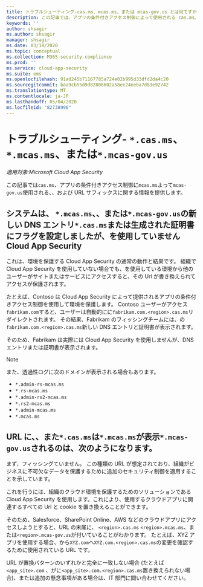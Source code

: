 ```yaml
---
title: トラブルシューティング-cas.ms、mcas.ms、または mcas-gov.us とは何ですか?
description: この記事では、アプリの条件付きアクセス制御によって使用される cas.ms、mcas.ms、または mcas-gov.us の URL サフィックスに関する情報を提供します。
keywords: ''
author: shsagir
ms.author: shsagir
manager: shsagir
ms.date: 03/18/2020
ms.topic: conceptual
ms.collection: M365-security-compliance
ms.prod: ''
ms.service: cloud-app-security
ms.suite: ems
ms.openlocfilehash: 91ad245b71167785a724e02b995d33dfd2da4c20
ms.sourcegitcommit: baa9cb55d9d82808602a58ee24eeba7d83e92742
ms.translationtype: MT
ms.contentlocale: ja-JP
ms.lasthandoff: 05/04/2020
ms.locfileid: "82738996"
---
```

# <a name="troubleshooting---what-is-casms-mcasms-or-mcas-govus"></a>トラブルシューティング- `*.cas.ms`、 `*.mcas.ms`、または`*.mcas-gov.us`

*適用対象:Microsoft Cloud App Security*

この記事では`cas.ms`、アプリの条件付きアクセス制御に`mcas.ms`よって`mcas-gov.us`使用される、、および URL サフィックスに関する情報を提供します。

## <a name="our-system-flagged-a-new-dns-entry-or-generated-certificate-for-casms-mcasms-or-mcas-govus-but-we-dont-use-cloud-app-security"></a>システムは、 `*.mcas.ms`、、または`*.mcas-gov.us`の新しい DNS エントリ`*.cas.ms`または生成された証明書にフラグを設定しましたが、を使用していません Cloud App Security

これは、環境を保護する Cloud App Security の通常の動作と結果です。 組織で Cloud App Security を使用していない場合でも、を使用している環境から他のユーザーがサイトまたはサービスにアクセスすると、その Url が書き換えられてアクセスが保護されます。

たとえば、Contoso は Cloud App Security によって提供されるアプリの条件付きアクセス制御を使用して環境を保護します。 Contoso ユーザーがアクセス`fabrikam.com`すると、ユーザーは自動的にに`fabrikam.com.<region>.cas.ms`リダイレクトされます。 その結果、Fabrikam のフィッシングチームには、の`fabrikam.com.<region>.cas.ms`新しい DNS エントリと証明書が表示されます。

そのため、Fabrikam は実際には Cloud App Security を使用しませんが、DNS エントリまたは証明書が表示されます。

> [!NOTE]
> また、透過性ログに次のドメインが表示される場合もあります。
>
> - `*.admin-rs-mcas.ms`
> - `*.rs-mcas.ms`
> - `*.admin-rs2-mcas.ms`
> - `*.rs2-mcas.ms`
> - `*.admin-mcas.ms`
> - `*.mcas.ms`

## <a name="heres-why-you-see-casms-mcasms-or-mcas-govus-in-your-url"></a>URL に、、また`*.cas.ms`は`*.mcas.ms`が表示`*.mcas-gov.us`されるのは、次のようになります。

まず、フィッシングていません。 この種類の URL が想定されており、組織がビジネスに不可欠なデータを保護するために追加のセキュリティ制御を適用することを示しています。

これを行うには、組織のクラウド環境を保護するためのソリューションである Cloud App Security を使用します。これにより、使用するクラウドアプリに関連するすべての Url と cookie を置き換えることができます。

そのため、Salesforce、SharePoint Online、AWS などのクラウドアプリにアクセスしようとすると、URL の末尾に、 `<region>.cas.ms` `<region>.mcas.ms`、または`<region>.mcas-gov.us`が付いていることがわかります。 たとえば、XYZ アプリを使用する場合、から`XYZ.com`へ`XYZ.com.<region>.cas.ms`の変更を確認するために使用されている URL です。

URL が置換パターンのいずれかと完全に一致しない場合 (たとえば`<app_site>.com` 、がに`<app_site>.com.<region>.cas.ms`置き換えられない場合)、または追加の懸念事項がある場合は、IT 部門に問い合わせてください。
